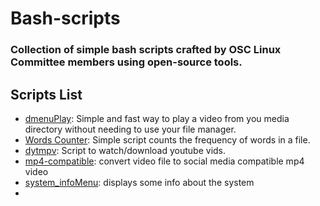 # Bash-scripts

### Collection of simple bash scripts crafted by OSC Linux Committee members using open-source tools.

## Scripts List

- [dmenuPlay](Scripts/dmenuPlay.sh): Simple and fast way to play a video from you media directory without needing to use your file manager.
- [Words Counter](Scripts/Word%20Counter): Simple script counts the frequency of words in a file.
- [dytmpv](Scripts/dytmpv): Script to watch/download youtube vids.
- [mp4-compatible](Scripts/mp4_compatible): convert video file to social media compatible mp4 video
- [system_infoMenu](/Scripts/system_infoMenu): displays some info about the system 
- 
